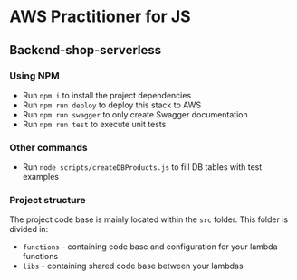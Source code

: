 # AWS Practitioner for JS

## Backend-shop-serverless

### Using NPM

- Run `npm i` to install the project dependencies
- Run `npm run deploy` to deploy this stack to AWS
- Run `npm run swagger` to only create Swagger documentation
- Run `npm run test` to execute unit tests

### Other commands

- Run `node scripts/createDBProducts.js` to fill DB tables with test examples

### Project structure

The project code base is mainly located within the `src` folder. This folder is divided in:

- `functions` - containing code base and configuration for your lambda functions
- `libs` - containing shared code base between your lambdas
